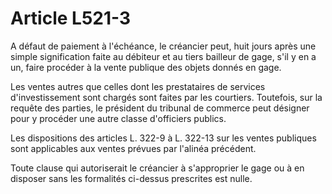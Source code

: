 # Article L521-3

A défaut de paiement à l'échéance, le créancier peut, huit jours après une simple signification faite au débiteur et au tiers bailleur de gage, s'il y en a un, faire procéder à la vente publique des objets donnés en gage.

Les ventes autres que celles dont les prestataires de services d'investissement sont chargés sont faites par les courtiers. Toutefois, sur la requête des parties, le président du tribunal de commerce peut désigner pour y procéder une autre classe d'officiers publics.

Les dispositions des articles L. 322-9 à L. 322-13 sur les ventes publiques sont applicables aux ventes prévues par l'alinéa précédent.

Toute clause qui autoriserait le créancier à s'approprier le gage ou à en disposer sans les formalités ci-dessus prescrites est nulle.
